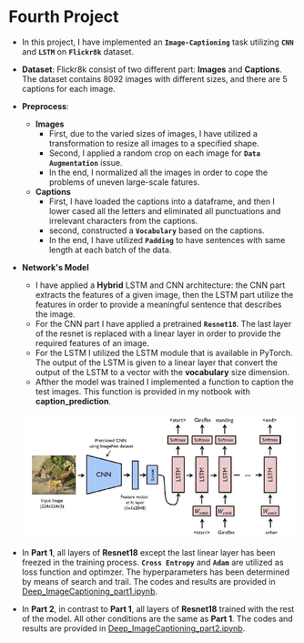 # Fourth Project
* In this project, I have implemented an **`Image-Captioning`** task utilizing **`CNN`** and **`LSTM`**  on **`Flickr8k`** dataset.

* **Dataset**: Flickr8k consist of two different part: **Images** and **Captions**. The dataset contains 8092 images with different sizes, and there are 5 captions for each image. 
    
* **Preprocess**: 
    * **Images**
        - First, due to the varied sizes of images, I have utilized a transformation to resize all images to a specified shape.
        - Second, I applied a random crop on each image for **`Data Augmentation`** issue.
        - In the end, I normalized all the images in order to cope the problems of uneven large-scale fatures.
    * **Captions**
        -   First, I have loaded the captions into a dataframe, and then I  lower cased all the letters and eliminated all punctuations and irrelevant characters from the captions.
        - second, constructed  a **`Vocabulary`** based on the captions.
        - In the end, I have utilized **`Padding`** to have sentences with same length at each batch of the data. 
    
* **Network's Model** 
    - I have applied a **Hybrid** LSTM and CNN architecture: the CNN part extracts the features of a given image, then the LSTM part utilize the features in order to provide a meaningful sentence that describes the image. 
    -  For the CNN part I have applied a pretrained **`Resnet18`**. The last layer of the resnet is replaced with a linear layer in order to provide the required features of an image.
    - For the LSTM I utilized the LSTM module that is available in PyTorch. The output of the LSTM is given to a linear layer that convert the output of the LSTM to a vector with the **vocabulary** size dimension.
    - Afther the model was trained  I implemented a function to caption the test images. This function is provided in my notbook with **caption_prediction**.

    ![alt text](https://github.com/ARokni/Deep-Learning/blob/main/Project%204/img/model.JPG)
    
* In **Part 1**, all layers of  **Resnet18** except the last linear layer has been freezed in the training process. **`Cross Entropy`** and **`Adam`** are utilized as loss function and optimzer. The hyperparameters has been determined by means of search and trail. The codes and results are provided in [Deep_ImageCaptioning_part1.ipynb]().

* In **Part 2**, in contrast to **Part 1**, all layers of **Resnet18** trained with the rest of the model. All other conditions are the same as **Part 1**. The codes and results are provided in [Deep_ImageCaptioning_part2.ipynb]().
